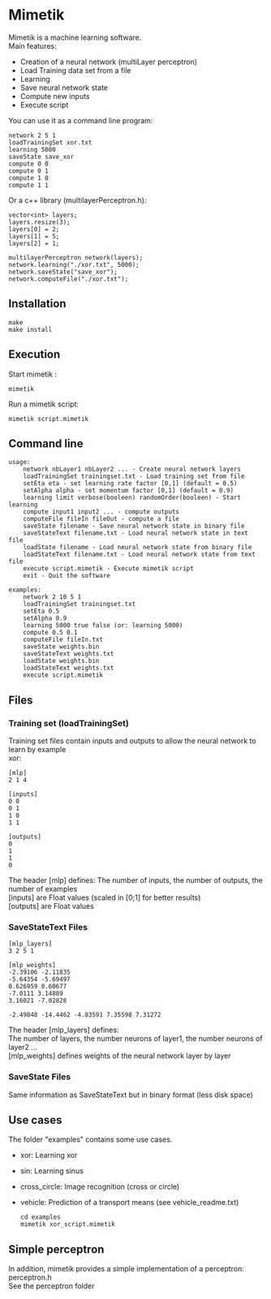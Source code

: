 # Mimetik

Mimetik is a machine learning software.  
Main features:
- Creation of a neural network (multiLayer perceptron) 
- Load Training data set from a file
- Learning
- Save neural network state
- Compute new inputs
- Execute script

You can use it as a command line program:

    network 2 5 1
    loadTrainingSet xor.txt
    learning 5000
    saveState save_xor
    compute 0 0
    compute 0 1
    compute 1 0
    compute 1 1
    
Or a c++ library (multilayerPerceptron.h):

    vector<int> layers;
    layers.resize(3);
    layers[0] = 2;
    layers[1] = 5;
    layers[2] = 1;
    
    multilayerPerceptron network(layers);
    network.learning("./xor.txt", 5000);
    network.saveState("save_xor");
    network.computeFile("./xor.txt");
	
## Installation
    make 
    make install
## Execution
Start mimetik :

    mimetik

Run a mimetik script:

    mimetik script.mimetik

## Command line

    usage:
    	network nbLayer1 nbLayer2 ... - Create neural network layers
    	loadTrainingSet trainingset.txt - Load training set from file
    	setEta eta - set learning rate factor [0,1] (default = 0.5)
    	setAlpha alpha - set momentum factor [0,1] (default = 0.9)
    	learning limit verbose(booleen) randomOrder(booleen) - Start learning
    	compute input1 input2 ... - compute outputs
    	computeFile fileIn fileOut - compute a file
    	saveState filename - Save neural network state in binary file
    	saveStateText filename.txt - Load neural network state in text file
    	loadState filename - Load neural network state from binary file
    	loadStateText filename.txt - Load neural network state from text file
    	execute script.mimetik - Execute mimetik script
    	exit - Quit the software
    
    examples:
    	network 2 10 5 1
    	loadTrainingSet trainingset.txt
    	setEta 0.5
    	setAlpha 0.9
    	learning 5000 true false (or: learning 5000)
    	compute 0.5 0.1
    	computeFile fileIn.txt
    	saveState weights.bin
    	saveStateText weights.txt
    	loadState weights.bin
    	loadStateText weights.txt
    	execute script.mimetik

## Files
### Training set (loadTrainingSet)
Training set files  contain inputs and outputs to allow the neural network to learn by example  
xor: 

    [mlp]
    2 1 4
    
    [inputs]
    0 0
    0 1
    1 0
    1 1
    
    [outputs]
    0
    1
    1
    0
 
  
The header [mlp] defines:
The number of inputs, the number of outputs, the number of examples  
[inputs] are Float values (scaled in [0;1] for better results)  
[outputs] are Float values

### SaveStateText Files

    [mlp_layers]
    3 2 5 1
    
    [mlp_weights]
    -2.39106 -2.11835 
    -5.64354 -5.69497 
    0.626959 0.60677 
    -7.0111 3.14889 
    3.16021 -7.02828 
    
    -2.49848 -14.4462 -4.83591 7.35598 7.31272 
   

The header [mlp_layers] defines:  
The number of layers, the number neurons of layer1, the number neurons of layer2 ...  
[mlp_weights] defines weights of the neural network layer by layer

### SaveState Files
Same information as SaveStateText but in binary format (less disk space)

## Use cases 

The folder "examples" contains some use cases.

- xor: Learning xor
- sin: Learning sinus
- cross_circle: Image recognition (cross or circle)
- vehicle: Prediction of a transport means (see vehicle_readme.txt)

      cd examples
      mimetik xor_script.mimetik
    
## Simple perceptron
In addition, mimetik provides a simple implementation of a perceptron: perceptron.h  
See the perceptron folder
